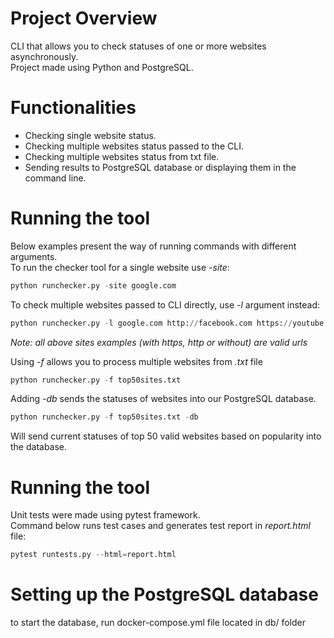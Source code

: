 # Project Overview
CLI that allows you to check statuses of one or more websites asynchronously.\
Project made using Python and PostgreSQL.

# Functionalities
  - Checking single website status.
  - Checking multiple websites status passed to the CLI.
  - Checking multiple websites status from txt file.
  - Sending results to PostgreSQL database or displaying them in the command line.

# Running the tool
Below examples present the way of running commands with different arguments.\
To run the checker tool for a single website use *-site*:
  ```python
python runchecker.py -site google.com
```

To check multiple websites passed to CLI directly, use *-l* argument instead:
```python
python runchecker.py -l google.com http://facebook.com https://youtube.com
```
*Note: all above sites examples (with https, http or without) are valid urls*

Using *-f* allows you to process multiple websites from *.txt* file
```python
python runchecker.py -f top50sites.txt
```

Adding *-db* sends the statuses of websites into our PostgreSQL database.
```python
python runchecker.py -f top50sites.txt -db
```

Will send current statuses of top 50 valid websites based on popularity into the database.


# Running the tool
Unit tests were made using pytest framework.\
Command below runs test cases and generates test report in *report.html* file:
```python
pytest runtests.py --html=report.html
```


# Setting up the PostgreSQL database
to start the database, run docker-compose.yml file located in db/ folder


